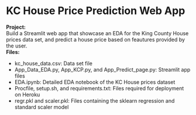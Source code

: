 # KC House Price Prediction Web App

**Project:**  
Build a Streamlit web app that showcase an EDA for the King County House prices data set, and predict 
a house price based on feautures provided by the user.  
**Files:**  
 - kc_house_data.csv: Data set file
 - App_Data_EDA.py, App_KCP.py, and App_Predict_page.py: Streamlit app files
 - EDA.ipynb: Detailed EDA notebook of the KC House prices dataset
 - Procfile, setup.sh, and requirements.txt: Files required for deployment on Heroku
 - regr.pkl and scaler.pkl: Files containing the sklearn regression and standard scaler model

